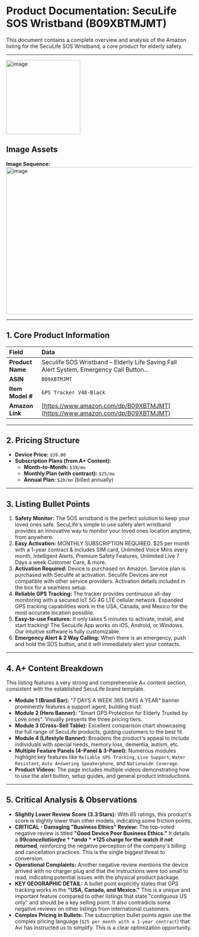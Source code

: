 # Product Documentation: SecuLife SOS Wristband (B09XBTMJMT)

This document contains a complete overview and analysis of the Amazon listing for the SecuLife SOS Wristband, a core product for elderly safety.

---
<img width="200" height="200" alt="image" src="https://github.com/user-attachments/assets/171f3bf2-a4c5-4f14-8763-01466f8e7124" />


## Image Assets
**Image Sequence:**
<img width="1036" height="398" alt="image" src="https://github.com/user-attachments/assets/f2b55f0a-a319-4771-9cea-1b0ccfedb15f" />

---

## 1. Core Product Information

| Field | Data |
| :--- | :--- |
| **Product Name** | Seculife SOS Wristband – Elderly Life Saving Fall Alert System, Emergency Call Button... |
| **ASIN** | `B09XBTMJMT` |
| **Item Model #** | `GPS Tracker V48-Black` |
| **Amazon Link** | [https://www.amazon.com/dp/B09XBTMJMT](https://www.amazon.com/dp/B09XBTMJMT) |

---

## 2. Pricing Structure

*   **Device Price:** `$39.00`
*   **Subscription Plans (from A+ Content):**
    *   **Month-to-Month:** `$39/mo`
    *   **Monthly Plan (with contract):** `$25/mo`
    *   **Annual Plan:** `$20/mo` (billed annually)

---

## 3. Listing Bullet Points

1.  **Safety Monitor:** The SOS wristband is the perfect solution to keep your loved ones safe. SecuLife's simple to use safety alert wristband provides an innovative way to monitor your loved ones location anytime, from anywhere.
2.  **Easy Activation:** MONTHLY SUBSCRIPTION REQUIRED. $25 per month with a 1-year contract & includes SIM card, Unlimited Voice Mins every month, Intelligent Alerts, Premium Safety Features, Unlimited Live 7 Days a week Customer Care, & more.
3.  **Activation Required:** Device is purchased on Amazon. Service plan is purchased with Seculife at activation. Seculife Devices are not compatible with other service providers. Activation details included in the box for a seamless setup.
4.  **Reliable GPS Tracking:** The tracker provides continuous all-day monitoring with a secured IoT 5G 4G LTE cellular network. Expanded GPS tracking capabilities work in the USA, Canada, and Mexico for the most accurate location possible.
5.  **Easy-to-use Features:** It only takes 5 minutes to activate, install, and start tracking! The SecuLife App works on iOS, Android, or Windows. Our intuitive software is fully customizable.
6.  **Emergency Alert & 2 Way Calling:** When there is an emergency, push and hold the SOS button, and it will immediately alert your contacts.

---

## 4. A+ Content Breakdown

This listing features a very strong and comprehensive A+ content section, consistent with the established SecuLife brand template.

*   **Module 1 (Brand Bar):** "7 DAYS A WEEK 365 DAYS A YEAR" banner prominently features a support agent, building trust.
*   **Module 2 (Hero Banner):** "Smart GPS Protection for Elderly Trusted by Love ones". Visually presents the three pricing tiers.
*   **Module 3 (Cross-Sell Table):** Excellent comparison chart showcasing the full range of SecuLife products, guiding customers to the best fit.
*   **Module 4 (Lifestyle Banner):** Broadens the product's appeal to include individuals with special needs, memory loss, dementia, autism, etc.
*   **Multiple Feature Panels (4-Panel & 3-Panel):** Numerous modules highlight key features like `Reliable GPS Tracking`, `Live Support`, `Water Resistant`, `Auto Answering Speakerphone`, and `Nationwide Coverage`.
*   **Product Videos:** The page includes multiple videos demonstrating how to use the alert button, setup guides, and general product introductions.

---

## 5. Critical Analysis & Observations

*   **Slightly Lower Review Score (3.3 Stars):** With 65 ratings, this product's score is slightly lower than other models, indicating some friction points.
*   **CRITICAL - Damaging "Business Ethics" Review:** The top-voted negative review is titled **"Good Device Poor Business Ethics."** It details a **$99 cancellation fee** and a **$125 charge for the watch if not returned**, reinforcing the negative perception of the company's billing and cancellation practices. This is the single biggest threat to conversion.
*   **Operational Complaints:** Another negative review mentions the device arrived with no charger plug and that the instructions were too small to read, indicating potential issues with the physical product package.
*   **KEY GEOGRAPHIC DETAIL:** A bullet point explicitly states that GPS tracking works in the **"USA, Canada, and Mexico."** This is a unique and important feature compared to other listings that state "contiguous US only" and should be a key selling point. It also contradicts some negative reviews on other listings from international customers.
*   **Complex Pricing in Bullets:** The subscription bullet points again use the complex pricing language (`$25 per month with a 1-year contract`) that Avi has instructed us to simplify. This is a clear optimization opportunity.
